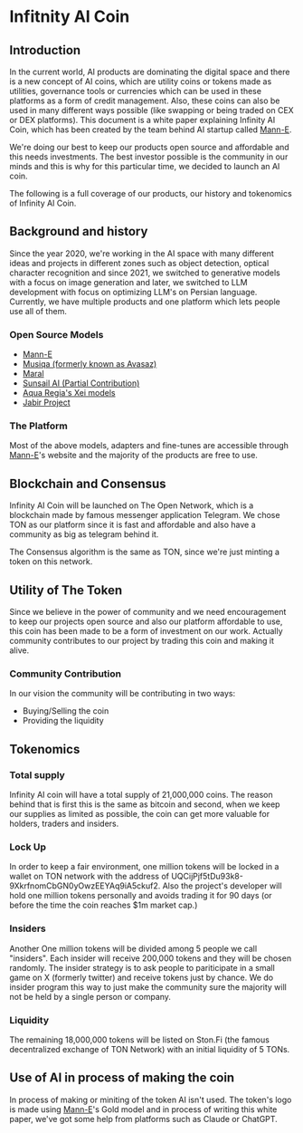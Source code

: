 # Infitnity AI Coin 

## Introduction

In the current world, AI products are dominating the digital space and there is a new concept of AI coins, which are utility coins or tokens made as utilities, governance tools or currencies which can be used in these platforms as a form of credit management. Also, these coins can also be used in many different ways possible (like swapping or being traded on CEX or DEX platforms). This document is a white paper explaining Infinity AI Coin, which has been created by the team behind AI startup called [Mann-E](https://mann-e.com). 

We're doing our best to keep our products open source and affordable and this needs investments. The best investor possible is the community in our minds and this is why for this particular time, we decided to launch an AI coin. 

The following is a full coverage of our products, our history and tokenomics of Infinity AI Coin.

## Background and history

Since the year 2020, we're working in the AI space with many different ideas and projects in different zones such as object detection, optical character recognition and since 2021, we switched to generative models with a focus on image generation and later, we switched to LLM development with focus on optimizing LLM's on Persian language. Currently, we have multiple products and one platform which lets people use all of them. 

### Open Source Models 

- [Mann-E](https://huggingface.co/mann-e)
- [Musiqa (formerly known as Avasaz)](https://huggingface.co/avasaz)
- [Maral](https://huggingface.co/MaralGPT)
- [Sunsail AI (Partial Contribution)](https://huggingface.co/sunsailai)
- [Aqua Regia's Xei models](https://ollama.com/haghiri/xei)
- [Jabir Project](https://jabirproject.org)

### The Platform 

Most of the above models, adapters and fine-tunes are accessible through [Mann-E](https://mann-e.com)'s website and the majority of the products are free to use. 

## Blockchain and Consensus

Infinity AI Coin will be launched on The Open Network, which is a blockchain made by famous messenger application Telegram. We chose TON as our platform since it is fast and affordable and also have a community as big as telegram behind it. 

The Consensus algorithm is the same as TON, since we're just minting a token on this network. 

## Utility of The Token

Since we believe in the power of community and we need encouragement to keep our projects open source and also our platform affordable to use, this coin has been made to be a form of investment on our work. Actually community contributes to our project by trading this coin and making it alive. 

### Community Contribution

In our vision the community will be contributing in two ways: 

- Buying/Selling the coin 
- Providing the liquidity 

## Tokenomics

### Total supply 

Infinity AI coin will have a total supply of 21,000,000 coins. The reason behind that is first this is the same as bitcoin and second, when we keep our supplies as limited as possible, the coin can get more valuable for holders, traders and insiders. 

### Lock Up 

In order to keep a fair environment, one million tokens will be locked in a wallet on TON network with the address of UQCijPjf5tDu93k8-9XkrfnomCbGN0yOwzEEYAq9iA5ckuf2. Also the project's developer will hold one million tokens personally and avoids trading it for 90 days (or before the time the coin reaches $1m market cap.)

### Insiders 

Another One million tokens will be divided among 5 people we call "insiders". Each insider will receive 200,000 tokens and they will be chosen randomly. The insider strategy is to ask people to pariticipate in a small game on X (formerly twitter) and receive tokens just by chance. We do insider program this way to just make the community sure the majority will not be held by a single person or company. 

### Liquidity

The remaining 18,000,000 tokens will be listed on Ston.Fi (the famous decentralized exchange of TON Network) with an initial liquidity of 5 TONs.

## Use of AI in process of making the coin

In process of making or miniting of the token AI isn't used. The token's logo is made using [Mann-E](https://mann-e.com)'s Gold model and in process of writing this white paper, we've got some help from platforms such as Claude or ChatGPT. 